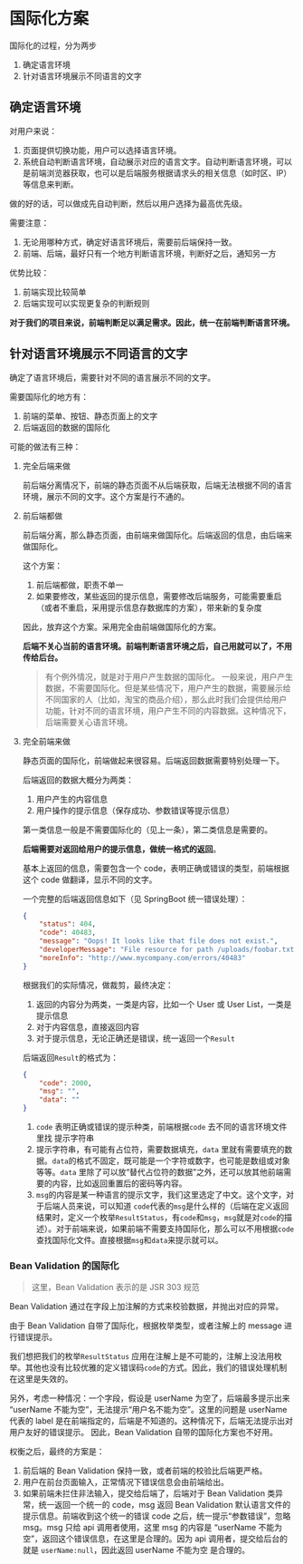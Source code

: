 # 国际化方案

国际化的过程，分为两步

1. 确定语言环境
2. 针对语言环境展示不同语言的文字

## 确定语言环境

对用户来说：

1. 页面提供切换功能，用户可以选择语言环境。
2. 系统自动判断语言环境，自动展示对应的语言文字。自动判断语言环境，可以是前端浏览器获取，也可以是后端服务根据请求头的相关信息（如时区、IP）等信息来判断。

做的好的话，可以做成先自动判断，然后以用户选择为最高优先级。

需要注意：

1. 无论用哪种方式，确定好语言环境后，需要前后端保持一致。
2. 前端、后端，最好只有一个地方判断语言环境，判断好之后，通知另一方

优势比较：

1. 前端实现比较简单
2. 后端实现可以实现更复杂的判断规则

**对于我们的项目来说，前端判断足以满足需求。因此，统一在前端判断语言环境。**

## 针对语言环境展示不同语言的文字

确定了语言环境后，需要针对不同的语言展示不同的文字。

需要国际化的地方有：

1. 前端的菜单、按钮、静态页面上的文字
2. 后端返回的数据的国际化

可能的做法有三种：

1. 完全后端来做

    前后端分离情况下，前端的静态页面不从后端获取，后端无法根据不同的语言环境，展示不同的文字。这个方案是行不通的。

2. 前后端都做

    前后端分离，那么静态页面，由前端来做国际化。后端返回的信息，由后端来做国际化。

    这个方案：

    1. 前后端都做，职责不单一
    2. 如果要修改，某些返回的提示信息，需要修改后端服务，可能需要重启（或者不重启，采用提示信息存数据库的方案），带来新的复杂度

    因此，放弃这个方案。采用完全由前端做国际化的方案。

    **后端不关心当前的语言环境。前端判断语言环境之后，自己用就可以了，不用传给后台。**

    > 有个例外情况，就是对于用户产生数据的国际化。
    > 一般来说，用户产生数据，不需要国际化。但是某些情况下，用户产生的数据，需要展示给不同国家的人（比如，淘宝的商品介绍），那么此时我们会提供给用户功能，针对不同的语言环境，用户产生不同的内容数据。这种情况下，后端需要关心语言环境。

3. 完全前端来做

    静态页面的国际化，前端做起来很容易。后端返回数据需要特别处理一下。

    后端返回的数据大概分为两类：

    1. 用户产生的内容信息
    2. 用户操作的提示信息（保存成功、参数错误等提示信息）

    第一类信息一般是不需要国际化的（见上一条），第二类信息是需要的。

    **后端需要对返回给用户的提示信息，做统一格式的返回**。

    基本上返回的信息，需要包含一个 code，表明正确或错误的类型，前端根据这个 code 做翻译，显示不同的文字。

    一个完整的后端返回信息如下（见 SpringBoot 统一错误处理）：

    ```json
    {
        "status": 404,
        "code": 40483,
        "message": "Oops! It looks like that file does not exist.",
        "developerMessage": "File resource for path /uploads/foobar.txt does not exist.  Please wait 10 minutes until the upload batch completes before checking again.",
        "moreInfo": "http://www.mycompany.com/errors/40483"
    }
    ```

    根据我们的实际情况，做裁剪，最终决定：

    1. 返回的内容分为两类，一类是内容，比如一个 User 或 User List，一类是提示信息
    2. 对于内容信息，直接返回内容
    3. 对于提示信息，无论正确还是错误，统一返回一个`Result`

    后端返回`Result`的格式为：

    ```json
    {
        "code": 2000,
        "msg": "",
        "data": ""
    }
    ```

    1. `code` 表明正确或错误的提示种类，前端根据`code` 去不同的语言环境文件里找 提示字符串
    2. 提示字符串，有可能有占位符，需要数据填充，`data` 里就有需要填充的数据。`data`的格式不固定，既可能是一个字符或数字，也可能是数组或对象等等。`data` 里除了可以放“替代占位符的数据”之外，还可以放其他前端需要的内容，比如返回重置后的密码等内容。
    3. `msg`的内容是某一种语言的提示文字，我们这里选定了中文。这个文字，对于后端人员来说，可以知道 `code`代表的`msg`是什么样的（后端在定义返回结果时，定义一个枚举`ResultStatus`，有`code`和`msg`，`msg`就是对`code`的描述）。对于前端来说，如果前端不需要支持国际化，那么可以不用根据`code`查找国际化文件。直接根据`msg`和`data`来提示就可以。

### Bean Validation 的国际化

> 这里，Bean Validation 表示的是 JSR 303 规范

Bean Validation 通过在字段上加注解的方式来校验数据，并抛出对应的异常。

由于 Bean Validation 自带了国际化，根据枚举类型，或者注解上的 message 进行错误提示。

我们想把我们的枚举`ResultStatus` 应用在注解上是不可能的，注解上没法用枚举。其他也没有比较优雅的定义错误码`code`的方式。因此，我们的错误处理机制在这里是失效的。

另外，考虑一种情况：一个字段，假设是 userName 为空了，后端最多提示出来 “userName 不能为空”，无法提示“用户名不能为空”。这里的问题是 userName 代表的 label 是在前端指定的，后端是不知道的。这种情况下，后端无法提示出对用户友好的错误提示。 因此，Bean Validation 自带的国际化方案也不好用。

权衡之后，最终的方案是：

1. 前后端的 Bean Validation 保持一致，或者前端的校验比后端更严格。
2. 用户在前台页面输入，正常情况下错误信息会由前端给出。
3. 如果前端未拦住非法输入，提交给后端了，后端对于 Bean Validation 类异常，统一返回一个统一的 code，msg 返回 Bean Validation 默认语言文件的提示信息。前端收到这个统一的错误 code 之后，统一提示“参数错误”，忽略 msg。msg 只给 api 调用者使用，这里 msg 的内容是 “userName 不能为空”，返回这个错误信息，在这里是合理的。因为 api 调用者，提交给后台的就是 `userName:null`，因此返回 userName 不能为空 是合理的。
